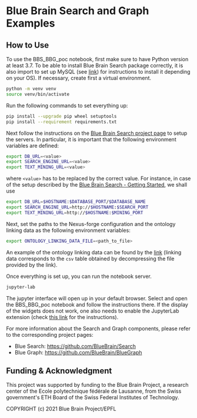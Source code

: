 # Blue Brain Search and Graph Examples

## How to Use

To use the BBS_BBG_poc notebook, first make sure to have Python version at least 3.7. To be able to install Blue
Brain Search package correctly, it is also import to set up MySQL (see [link](https://pypi.org/project/mysqlclient)) for instructions to install it depending on your OS).
If necessary, create first a virtual environment.

```bash
python -m venv venv
source venv/bin/activate
```

Run the following commands to set everything up:

```bash
pip install --upgrade pip wheel setuptools
pip install --requirement requirements.txt
```

Next follow the instructions on the [Blue Brain Search project page](https://github.com/BlueBrain/Search#getting-started) to setup the servers. In particular, it is important that the
following environment variables are defined:

```bash
export DB_URL=<value>
export SEARCH_ENGINE_URL=<value>
export TEXT_MINING_URL=<value>
```

where `<value>` has to be replaced by the correct value. For instance, in case of the setup described by the [Blue
Brain Search - Getting Started](https://github.com/BlueBrain/Search#getting-started), we shall use

```bash
export DB_URL=$HOSTNAME:$DATABASE_PORT/$DATABASE_NAME
export SEARCH_ENGINE_URL=http://$HOSTNAME:$SEARCH_PORT
export TEXT_MINING_URL=http://$HOSTNAME:$MINING_PORT
```

Next, set the paths to the Nexus-forge configuration and the ontology linking data as the following environment variables:

```bash
export ONTOLOGY_LINKING_DATA_FILE=<path_to_file>
```

An example of the ontology linking data can be found by the [link](https://github.com/BlueBrain/BlueBrainGraph/blob/master/cord19kg/examples/data/NCIT_ontology_linking_3000_papers.csv.zip) (linking data corresponds to the `csv` table obtained by decompressing the file provided by the link).


Once everything is set up, you can run the notebook server.

```bash
jupyter-lab
```

The jupyter interface will open up in your default browser. Select and open the
BBS_BBG_poc notebook and follow the instructions there. If the display of the widgets does not work,
one also needs to enable the JupyterLab extension (check [this link](https://ipywidgets.readthedocs.io/en/latest/user_install.html#installing-the-jupyterlab-extension)
for the instructions).


For more information about the Search and Graph components, please refer to the corresponding project pages:
- Blue Search: https://github.com/BlueBrain/Search
- Blue Graph: https://github.com/BlueBrain/BlueGraph


## Funding & Acknowledgment
This project was supported by funding to the Blue Brain Project, a research center of the Ecole polytechnique fédérale de Lausanne, from the Swiss government's ETH Board of the Swiss Federal Institutes of Technology.

COPYRIGHT (c) 2021 Blue Brain Project/EPFL
